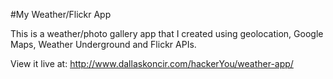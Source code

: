 #My Weather/Flickr App

This is a weather/photo gallery app that I created using geolocation, Google Maps, Weather Underground and Flickr APIs.

View it live at: http://www.dallaskoncir.com/hackerYou/weather-app/